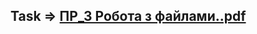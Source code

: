 ## Task => [ПР_3 Робота з файлами..pdf](https://github.com/Roketskyi/Node.js-Theme_for_Students/files/14469333/_3.pdf)

